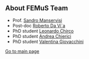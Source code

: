 ## About FEMuS Team

* Prof. [Sandro Manservisi](https://www.unibo.it/sitoweb/sandro.manservisi/en)
* Post-doc [Roberto Da Vi\`a](https://www.unibo.it/sitoweb/roberto.davia2/en)
* PhD student [Leonardo Chirco](https://www.unibo.it/sitoweb/leonardo.chirco2/en)
* PhD student [Andrea Chierici](https://www.unibo.it/sitoweb/andrea.chierici4/cv-en)
* PhD student [Valentina Giovacchini](https://www.unibo.it/sitoweb/valentin.giovacchin2)


<a href={{site.github.owner_url}} class="button">Go to main page</a>

